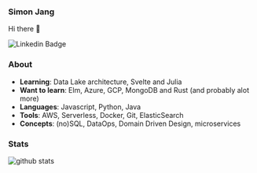 ### Simon Jang

Hi there 👋

![Linkedin Badge](https://img.shields.io/badge/-Simon_Jang-blue?style=flat-square&logo=Linkedin&logoColor=white&link=https://www.linkedin.com/in/simon-jang-be//)

### About

- **Learning**: Data Lake architecture, Svelte and Julia
- **Want to learn**: Elm, Azure, GCP, MongoDB and Rust (and probably alot more)
- **Languages**: Javascript, Python, Java
- **Tools**: AWS, Serverless, Docker, Git, ElasticSearch
- **Concepts**: (no)SQL, DataOps, Domain Driven Design, microservices

### Stats

![github stats](https://github-readme-stats.vercel.app/api?username=SimonJang&show_icons=true)
